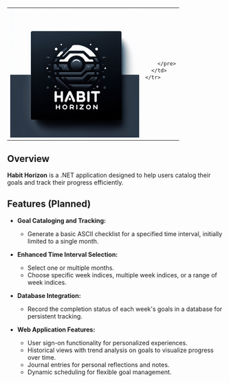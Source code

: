 <div align="center">
  <table>
    <tr>
      <td>
        <img src="./resources/img/habit-horizon1.jpeg" alt="Habit Horizon" style="width: 300px; height: auto;">
      </td>
      <td>
        <pre>

        </pre>
      </td>
    </tr>
  </table>
</div>


## Overview
**Habit Horizon** is a .NET application designed to help users catalog their goals and track their progress efficiently.

## Features (Planned)
- **Goal Cataloging and Tracking:**
  - Generate a basic ASCII checklist for a specified time interval, initially limited to a single month.

- **Enhanced Time Interval Selection:**
  - Select one or multiple months.
  - Choose specific week indices, multiple week indices, or a range of week indices.

- **Database Integration:**
  - Record the completion status of each week's goals in a database for persistent tracking.

- **Web Application Features:**
  - User sign-on functionality for personalized experiences.
  - Historical views with trend analysis on goals to visualize progress over time.
  - Journal entries for personal reflections and notes.
  - Dynamic scheduling for flexible goal management.